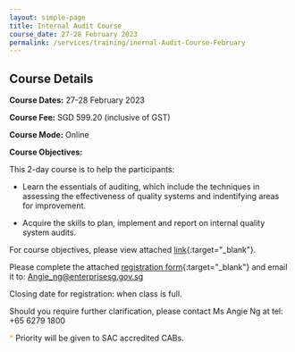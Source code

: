 ```yaml
---
layout: simple-page
title: Internal Audit Course
course_date: 27-28 February 2023
permalink: /services/training/inernal-Audit-Course-February
---
```

 
## Course Details 

**Course Dates:**  27-28 February 2023

**Course Fee:**  SGD 599.20 (inclusive of GST)

**Course Mode:** Online

**Course Objectives:**

This 2-day course is to help the participants:  

* Learn the essentials of auditing, which include the techniques in assessing the effectiveness of quality systems and indentifying areas for improvement.

* Acquire the skills to plan, implement and report on internal quality system audits.

For course objectives, please view attached [link](/files/training/Course-Objectives-IA.pdf){:target="_blank"}.

Please complete the attached [registration form](/files/registration-forms/Registration-form-IA-Feb2023.pdf){:target="_blank"} and email it to:
Angie_ng@enterprisesg.gov.sg


Closing date for registration: when class is full.
 

Should you require further clarification, please contact Ms Angie Ng at tel: +65 6279 1800

<span style="color:orange;">*</span> Priority will be given to SAC accredited CABs.


